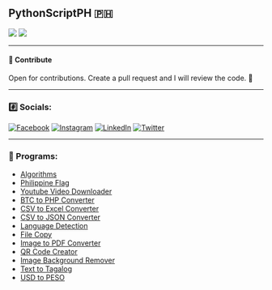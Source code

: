 ## PythonScriptPH 🇵🇭

[![](https://img.shields.io/static/v1?label=python&message=3.10.7&color=f7df28&style=for-the-badge&logo=python)](https://www.python.org/) [![](https://img.shields.io/static/v1?label=LICENSE&message=GPLv3&color=brightgreen&style=for-the-badge&logo=gnu)](https://www.gnu.org/licenses/gpl-3.0.en.html)

---

#### 🎯 Contribute

Open for contributions. Create a pull request and I will review the code. 🧐

---

### #️⃣ Socials:

[![Facebook](https://img.shields.io/badge/Facebook-%231877F2.svg?logo=Facebook&logoColor=white)](https://facebook.com/100031136142357) [![Instagram](https://img.shields.io/badge/Instagram-%23E4405F.svg?logo=Instagram&logoColor=white)](https://instagram.com/mpotanedev) [![LinkedIn](https://img.shields.io/badge/LinkedIn-%230077B5.svg?logo=linkedin&logoColor=white)](https://linkedin.com/in/mpotane) [![Twitter](https://img.shields.io/badge/Twitter-%231DA1F2.svg?logo=Twitter&logoColor=white)](https://twitter.com/mpotanedev)

---

### 🔗 Programs:
- [Algorithms](https://github.com/mpotane/PythonScriptPH/tree/main/Algorithms)
- [Philippine Flag](https://github.com/mpotane/PythonScriptPH/tree/main/Philippine-flag)
- [Youtube Video Downloader](https://github.com/mpotane/PythonScriptPH/tree/main/Youtube-Video-Downloader)
- [BTC to PHP Converter](https://github.com/mpotane/PythonScriptPH/tree/main/btc-to-php)
- [CSV to Excel Converter](https://github.com/mpotane/PythonScriptPH/tree/main/csv-to-excel)
- [CSV to JSON Converter](https://github.com/mpotane/PythonScriptPH/tree/main/csv-to-json)
- [Language Detection](https://github.com/mpotane/PythonScriptPH/tree/main/detect-language)
- [File Copy](https://github.com/mpotane/PythonScriptPH/tree/main/filecopy)
- [Image to PDF Converter](https://github.com/mpotane/PythonScriptPH/tree/main/img-to-pdf)
- [QR Code Creator](https://github.com/mpotane/PythonScriptPH/tree/main/qrcode)
- [Image Background Remover](https://github.com/mpotane/PythonScriptPH/tree/main/remove-background-image)
- [Text to Tagalog](https://github.com/mpotane/PythonScriptPH/tree/main/text-to-tagalog)
- [USD to PESO](https://github.com/mpotane/PythonScriptPH/tree/main/usd-to-peso)
